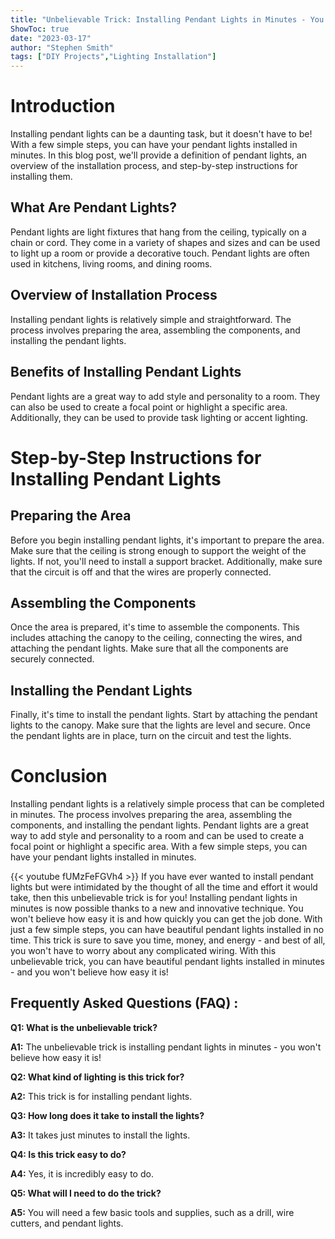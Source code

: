 ```yaml
---
title: "Unbelievable Trick: Installing Pendant Lights in Minutes - You Won't Believe How Easy It Is!"
ShowToc: true 
date: "2023-03-17"
author: "Stephen Smith" 
tags: ["DIY Projects","Lighting Installation"]
---
```

# Introduction

Installing pendant lights can be a daunting task, but it doesn't have to be! With a few simple steps, you can have your pendant lights installed in minutes. In this blog post, we'll provide a definition of pendant lights, an overview of the installation process, and step-by-step instructions for installing them. 

## What Are Pendant Lights?

Pendant lights are light fixtures that hang from the ceiling, typically on a chain or cord. They come in a variety of shapes and sizes and can be used to light up a room or provide a decorative touch. Pendant lights are often used in kitchens, living rooms, and dining rooms. 

## Overview of Installation Process

Installing pendant lights is relatively simple and straightforward. The process involves preparing the area, assembling the components, and installing the pendant lights. 

## Benefits of Installing Pendant Lights

Pendant lights are a great way to add style and personality to a room. They can also be used to create a focal point or highlight a specific area. Additionally, they can be used to provide task lighting or accent lighting. 

# Step-by-Step Instructions for Installing Pendant Lights

## Preparing the Area

Before you begin installing pendant lights, it's important to prepare the area. Make sure that the ceiling is strong enough to support the weight of the lights. If not, you'll need to install a support bracket. Additionally, make sure that the circuit is off and that the wires are properly connected. 

## Assembling the Components

Once the area is prepared, it's time to assemble the components. This includes attaching the canopy to the ceiling, connecting the wires, and attaching the pendant lights. Make sure that all the components are securely connected. 

## Installing the Pendant Lights

Finally, it's time to install the pendant lights. Start by attaching the pendant lights to the canopy. Make sure that the lights are level and secure. Once the pendant lights are in place, turn on the circuit and test the lights. 

# Conclusion

Installing pendant lights is a relatively simple process that can be completed in minutes. The process involves preparing the area, assembling the components, and installing the pendant lights. Pendant lights are a great way to add style and personality to a room and can be used to create a focal point or highlight a specific area. With a few simple steps, you can have your pendant lights installed in minutes.

{{< youtube fUMzFeFGVh4 >}} 
If you have ever wanted to install pendant lights but were intimidated by the thought of all the time and effort it would take, then this unbelievable trick is for you! Installing pendant lights in minutes is now possible thanks to a new and innovative technique. You won't believe how easy it is and how quickly you can get the job done. With just a few simple steps, you can have beautiful pendant lights installed in no time. This trick is sure to save you time, money, and energy - and best of all, you won't have to worry about any complicated wiring. With this unbelievable trick, you can have beautiful pendant lights installed in minutes - and you won't believe how easy it is!

## Frequently Asked Questions (FAQ) :
**Q1: What is the unbelievable trick?**

**A1:** The unbelievable trick is installing pendant lights in minutes - you won't believe how easy it is!

**Q2: What kind of lighting is this trick for?**

**A2:** This trick is for installing pendant lights.

**Q3: How long does it take to install the lights?**

**A3:** It takes just minutes to install the lights.

**Q4: Is this trick easy to do?**

**A4:** Yes, it is incredibly easy to do.

**Q5: What will I need to do the trick?**

**A5:** You will need a few basic tools and supplies, such as a drill, wire cutters, and pendant lights.





